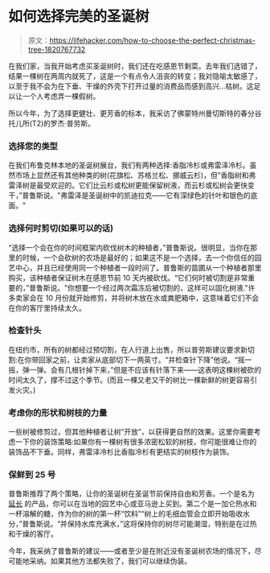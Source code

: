 # 如何选择完美的圣诞树

> 原文：<https://lifehacker.com/how-to-choose-the-perfect-christmas-tree-1820767732>

在我们家，当我开始考虑买圣诞树时，我们还在吃感恩节剩菜。去年我们选错了，结果一棵树在两周内就死了，这是一个有点令人沮丧的转变；我对隐喻太敏感了，以至于我不会为在下垂、干燥的外壳下打开过量的消费品而感到高兴...枯树。这足以让一个人考虑弄一棵假树。



所以今年，为了选择更健壮、更芳香的标本，我采访了佛蒙特州曼切斯特的春分谷托儿所(T2)的罗杰·普劳斯。

### 选择您的类型

在我们布鲁克林本地的圣诞树展台，我们有两种选择:香脂冷杉或弗雷泽冷杉。虽然市场上显然还有其他种类的树(花旗松、苏格兰松、挪威云杉)，但“香脂树和弗雷泽树是最受欢迎的。它们比云杉或松树更能保留树液，而云杉或松树会更快变干，”普鲁斯说。"弗雷泽是圣诞树中的凯迪拉克——它有深绿色的针叶和银色的底面。"

### 选择何时剪切(如果可以的话)

“选择一个会在你的时间框架内砍伐树木的种植者，”普鲁斯说。很明显，当你在那里的时候，一个会砍树的农场是最好的；如果这不是一个选择，去一个你信任的园艺中心，并且已经使用同一个种植者一段时间了。普鲁斯的苗圃从一个种植者那里购买，该种植者保证树木在感恩节前 10 天内被砍伐。“它们何时被切割是非常重要的，”普鲁斯说。"你想要一个经过两次霜冻后被切割的，这样可以固化树液."许多卖家会在 10 月份就开始修剪，并将树木放在水或粪肥箱中，这意味着它们不会在你的客厅里持续太久。

### 检查针头

在纽约市，所有的树都经过预切割，在人行道上出售，所以普劳斯建议要求新切割:在你带回家之前，让卖家从底部切下一两英寸。“并检查针下降”他说。“摇一摇，弹一弹。会有几根针掉下来，”但是不应该有针落下来——这表明这棵树被砍的时间太久了，撑不过这个季节。(而且一棵又老又干的树比一棵新鲜的树更容易引发火灾。)

### 考虑你的形状和树枝的力量

一些树被修剪过，但其他种植者让树“开放”，以获得更自然的效果。这里你需要考虑一下你的装饰策略:如果你有一棵树有很多浓密松软的树枝，你可能很难让你的装饰品不下垂。同样，弗雷泽冷杉比香脂冷杉有更结实的树枝作为装饰。

### 保鲜到 25 号

普鲁斯推荐了两个策略，让你的圣诞树在圣诞节前保持自由和芳香。一个是名为 [延长](https://www.amazon.com/ProLong-1512-PROLONG-CHRISTMAS-PRESERVATIVE/dp/B00GY515MW/ref=sr_1_2?asc_campaign=InlineText&asc_refurl=https://lifehacker.com/how-to-choose-the-perfect-christmas-tree-1820767732&asc_source=&ie=UTF8&keywords=prolong&qid=1511800615&s=lawn-garden&sr=1-2&tag=kinjalifehackerlink-20) 的产品，你可以在当地的园艺中心或亚马逊上买到。第二个是一加仑热水和一杯溶解的糖，作为你的树的第一杯“饮料”“树上的毛细血管会立即开始吸收水分，”普鲁斯说。“并保持水库充满水，”这将保持你的树尽可能潮湿，特别是在过热和干燥的客厅。

今年，我采纳了普鲁斯的建议——或者至少是在附近没有圣诞树农场的情况下，尽可能地采纳。如果其他方法都失败了，我们可以继续伪装。